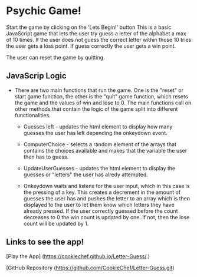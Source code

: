 # Psychic Game!


Start the game by clicking on the 'Lets Begin!' button
This is a basic JavaScript game that lets the user try guess a letter of the alphabet a max of 10 times. If the user does not guess the correct letter within those 10 tries the user gets a loss point. If guess correctly the user gets a win point. 

The user can reset the game by quitting.

## JavaScrip Logic 

- There are two main functions that run the game. One is the "reset" or start game function, the other is the "quit" game function, which resets the game and the values of win and lose to 0. The main functions call on other methods that contain the logic of the game split into different functionalities. 

    * Guesses left - updates the html element to display how many guesses the user has left depending the onkeydown event.

    * ComputerChoice - selects a random element of the arrays that contains the choices available and makes that the variable the user then has to guess.

    * UpdateUserGuesses - updates the html element to display the guesses or "letters" the user has alredy attempted. 

    * Onkeydown waits and listens for the user input, which in this case is the pressing of a key. This creates a decrement in the amount of guesses the user has and pushes the letter to an array which is then displayed to the user to let them know which letters they have already pressed. 
    If the user correctly guessed before the count decreases to 0 the win count is updated by one. If not, then the lose count will be updated by 1.
    
## Links to see the app!

[Play the App] (https://cookiechef.github.io/Letter-Guess/.)

[GitHub Repository (https://github.com/CookieChef/Letter-Guess.git)

